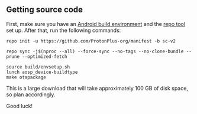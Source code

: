 ## Getting source code

First, make sure you have an [Android build environment](https://source.android.com/setup/build/initializing) and the [repo tool](https://source.android.com/setup/build/downloading) set up. After that, run the following commands:

```
repo init -u https://github.com/ProtonPlus-org/manifest -b sc-v2
```
```
repo sync -j$(nproc --all) --force-sync --no-tags --no-clone-bundle --prune --optimized-fetch
```
```
source build/envsetup.sh
lunch aosp_device-buildtype
make otapackage
```

This is a large download that will take approximately 100 GB of disk space, so plan accordingly.


Good luck!